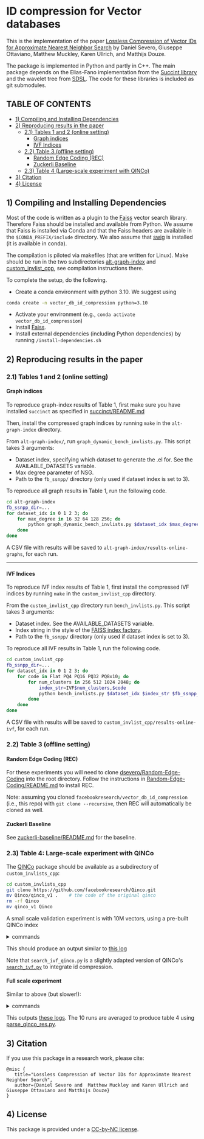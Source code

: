 # ID compression for Vector databases 

This is the implementation of the paper [Lossless Compression of Vector IDs for Approximate Nearest Neighbor Search](http://arxiv.org/pdf/fill_link_when_ready) by Daniel Severo, Giuseppe Ottaviano, Matthew Muckley, Karen Ullrich, and Matthijs Douze. 

The package is implemented in Python and partly in C++.
The main package depends on the Elias-Fano implementation from the [Succint library](https://github.com/ot/succinct/blob/master/elias_fano.hpp) and the wavelet tree from [SDSL](https://github.com/simongog/sdsl-lite). 
The code for these libraries is included as git submodules. 

## TABLE OF CONTENTS

- [1) Compiling and Installing Dependencies](#1-compiling-and-installing-dependencies)
- [2) Reproducing results in the paper](#2-reproducing-results-in-the-paper)
  - [2.1) Tables 1 and 2 (online setting)](#21-tables-1-and-2-online-setting)
    - [Graph indices](#graph-indices)
    - [IVF Indices](#ivf-indices)
  - [2.2) Table 3 (offline setting)](#22-table-3-offline-setting)
    - [Random Edge Coding (REC)](#random-edge-coding-rec)
    - [Zuckerli Baseline](#zuckerli-baseline)
  - [2.3) Table 4 (Large-scale experiment with QINCo)](#23-table-4-large-scale-experiment-with-qinco)
- [3) Citation](#3-citation)
- [4) License](#4-license)

## 1) Compiling and Installing Dependencies

Most of the code is written as a plugin to the [Faiss](https://github.com/facebookresearch/faiss) vector search library. 
Therefore Faiss should be installed and available from Python.
We assume that Faiss is installed via Conda and that the Faiss headers are available in the `$CONDA_PREFIX/include` directory. 
We also assume that [swig](https://swig.org/) is installed (it is available in conda). 

The compilation is piloted via makefiles (that are written for Linux). 
Make should be run in the two subdirectories [alt-graph-index](./alt-graph-index) and [custom_invlist_cpp](./custom_invlist_cpp), see compilation instructions there.


To complete the setup, do the following.
- Create a conda environment with python 3.10. We suggest using 
```sh
conda create -n vector_db_id_compression python=3.10
```
- Activate your environment (e.g., `conda activate vector_db_id_compression`)
- Install [Faiss](https://github.com/facebookresearch/faiss).
- Install external dependencies (including Python dependencies) by running `/install-dependencies.sh`

## 2) Reproducing results in the paper

### 2.1) Tables 1 and 2 (online setting)

#### Graph indices
To reproduce graph-index results of Table 1, first make sure you have installed `succinct` as specified in [succinct/README.md](https://github.com/ot/succinct/blob/669eebbdcaa0562028a22cb7c877e512e4f1210b/README.md)

Then, install the compressed graph indices by running `make` in the `alt-graph-index` directory.

From `alt-graph-index/`, run `graph_dynamic_bench_invlists.py`.
This script takes 3 arguments:

- Dataset index, specifying which dataset to generate the .el for. See the AVAILABLE_DATASETS variable.
- Max degree parameter of NSG.
- Path to the `fb_ssnpp/` directory (only used if dataset index is set to 3).

To reproduce all graph results in Table 1, run the following code.

```sh
cd alt-graph-index
fb_ssnpp_dir=...
for dataset_idx in 0 1 2 3; do
    for max_degree in 16 32 64 128 256; do
        python graph_dynamic_bench_invlists.py $dataset_idx $max_degree $fb_ssnpp_dir
    done
done
```

A CSV file with results will be saved to `alt-graph-index/results-online-graphs`, for each run.

---

#### IVF Indices 

To reproduce IVF index results of Table 1, first install the compressed IVF indices by running `make` in the `custom_invlist_cpp` directory.

From the `custom_invlist_cpp` directory run `bench_invlists.py`.
This script takes 3 arguments:

- Dataset index. See the AVAILABLE_DATASETS variable.
- Index string in the style of the [FAISS index factory](https://github.com/facebookresearch/faiss/wiki/The-index-factory).
- Path to the `fb_ssnpp/` directory (only used if dataset index is set to 3).

To reproduce all IVF results in Table 1, run the following code.
```sh
cd custom_invlist_cpp
fb_ssnpp_dir=...
for dataset_idx in 0 1 2 3; do
    for code in Flat PQ4 PQ16 PQ32 PQ8x10; do
        for num_clusters in 256 512 1024 2048; do
            index_str=IVF$num_clusters,$code
            python bench_invlists.py $dataset_idx $index_str $fb_ssnpp_dir
        done
    done
done
```

A CSV file with results will be saved to `custom_invlist_cpp/results-online-ivf`, for each run.

### 2.2) Table 3 (offline setting)

#### Random Edge Coding (REC)
For these experiments you will need to clone [dsevero/Random-Edge-Coding](https://github.com/dsevero/Random-Edge-Coding) into the root directory. Follow the instructions in [Random-Edge-Coding/README.md](https://github.com/dsevero/Random-Edge-Coding?tab=readme-ov-file#how-to-use-random-edge-coding) to install REC.

Note: assuming you cloned `facebookresearch/vector_db_id_compression` (i.e., this repo) with `git clone --recursive`, then REC will automatically be cloned as well.

#### Zuckerli Baseline
See [zuckerli-baseline/README.md](zuckerli-baseline/README.md) for the baseline.

### 2.3) Table 4: Large-scale experiment with QINCo

The [QINCo](https://github.com/facebookresearch/Qinco/tree/main/qinco_v1) package should be available as a subdirectory of `custom_invlists_cpp`: 
```sh
cd custom_invlists_cpp
git clone https://github.com/facebookresearch/Qinco.git
mv Qinco/qinco_v1 .    # the code of the original qinco 
rm -rf Qinco
mv qinco_v1 Qinco
```

A small scale validation experiment is with 10M vectors, using a pre-built QINCo index

<details><summary>commands</summary>
  
```sh
tmpdir=/scratch/matthijs/  # some temporary directory

# data from https://github.com/facebookresearch/Qinco/blob/main/docs/IVF_search.md
(cd $tmpdir; wget https://dl.fbaipublicfiles.com/QINCo/models/bigann_IVF65k_16x8_L2.pt )
(cd $tmpdir ; wget https://dl.fbaipublicfiles.com/QINCo/ivf/bigann10M_IVF65k_16x8_L2.faissindex )

# run baseline without id compression
# parameters are one of the optimal op points from 
# https://gist.github.com/mdouze/e4b7c9dbf6a52e0f7cf100ce0096aaa8
# cno=21

#  baseline 

python search_ivf_qinco.py --db bigann10M \
 --model $tmpdir/bigann_IVF65k_16x8_L2.pt \
 --index $tmpdir/bigann10M_IVF65k_16x8_L2.faissindex \
 --todo search  --nthread 32 --nprobe 64 --nshort 100 

# with ROC 

python search_ivf_qinco.py --db bigann10M \
 --model $tmpdir/bigann_IVF65k_16x8_L2.pt \
 --index $tmpdir/bigann10M_IVF65k_16x8_L2.faissindex \
 --todo search  --nthread 32 --nprobe 64 --nshort 100  \
 --id_compression roc --defer_id_decoding

```

</details>

This should produce an output similar to [this log](https://gist.github.com/mdouze/b28e1172f612764dc2cf5133b5614f7d)

Note that `search_ivf_qinco.py` is a slightly adapted version of QINCo's [`search_ivf.py`](https://github.com/facebookresearch/Qinco/blob/main/qinco_v1/search_ivf.py) to integrate id compression. 

#### Full scale experiment 

Similar to above (but slower!): 

<details><summary>commands</summary>

```sh

datadir=/checkpoint/matthijs/id_compression/qinco/

(cd $datadir && wget https://dl.fbaipublicfiles.com/QINCo/ivf/bigann1B_IVF1M_8x8_L2.faissindex)
(cd $datadir && wget https://dl.fbaipublicfiles.com/QINCo/models/bigann_IVF1M_8x8_L2.pt)

# cno=533 from https://gist.github.com/mdouze/0187c2ca3f96f806e41567af13f80442
# fastest run with R@1 > 0.3
params="--nprobe 128 --quantizer_efSearch 64 --nshort 200"

for comp in none packed-bits elias-fano roc wavelet-tree wavelet-tree-1; do 

    python -u search_ivf_qinco.py \
        --todo search \
        --db bigann1B \
        --model $datadir/bigann_IVF1M_8x8_L2.pt \
        --index $datadir/bigann1B_IVF1M_8x8_L2.faissindex \
        --nthread 32 \
        --id_compression $comp --defer_id_decoding --redo_search 10 \
        $params

done 

```

</details>

This outputs [these logs](https://gist.github.com/mdouze/93491e398da661843f215b17525eda59).
The 10 runs are averaged to produce table 4 using 
[parse_qinco_res.py](https://gist.github.com/mdouze/8fe85335197049db4d728ae0b427036f).

## 3) Citation 

If you use this package in a research work, please cite: 

```
@misc {
   title="Lossless Compression of Vector IDs for Approximate Nearest Neighbor Search",
   author={Daniel Severo and  Matthew Muckley and Karen Ullrich and Giuseppe Ottaviano and Matthijs Douze}
}
```

## 4) License 

This package is provided under a [CC-by-NC license](https://creativecommons.org/licenses/by-nc/4.0/deed.en).
